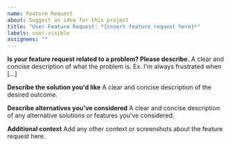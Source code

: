 ```yaml
---
name: Feature Request
about: Suggest an idea for this project
title: "User Feature Request: *{insert feature request here}*"
labels: user-visible
assignees: ""
---
```


**Is your feature request related to a problem? Please describe.**
A clear and concise description of what the problem is. Ex. I'm always
frustrated when [...]

**Describe the solution you'd like**
A clear and concise description of the desired outcome.

**Describe alternatives you've considered**
A clear and concise description of any alternative solutions or features you've
considered.

**Additional context**
Add any other context or screenshots about the feature request here.
